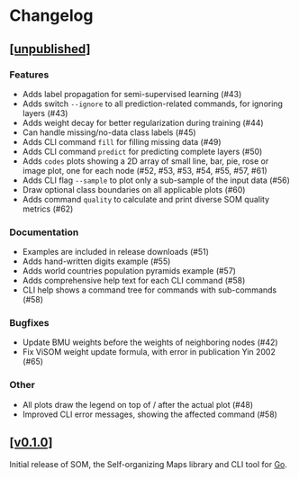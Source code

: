 # Changelog

## [[unpublished]](https://github.com/mlange-42/som/compare/v0.1.0...main)

### Features

* Adds label propagation for semi-supervised learning (#43)
* Adds switch `--ignore` to all prediction-related commands, for ignoring layers (#43)
* Adds weight decay for better regularization during training (#44)
* Can handle missing/no-data class labels (#45)
* Adds CLI command `fill` for filling missing data (#49)
* Adds CLI command `predict` for predicting complete layers (#50)
* Adds `codes` plots showing a 2D array of small line, bar, pie, rose or image plot, one for each node (#52, #53, #53, #54, #55, #57, #61)
* Adds CLI flag `--sample` to plot only a sub-sample of the input data (#56)
* Draw optional class boundaries on all applicable plots (#60)
* Adds command `quality` to calculate and print diverse SOM quality metrics (#62)

### Documentation

* Examples are included in release downloads (#51)
* Adds hand-written digits example (#55)
* Adds world countries population pyramids example (#57)
* Adds comprehensive help text for each CLI command (#58)
* CLI help shows a command tree for commands with sub-commands (#58)

### Bugfixes

* Update BMU weights before the weights of neighboring nodes (#42)
* Fix ViSOM weight update formula, with error in publication Yin 2002 (#65)

### Other

* All plots draw the legend on top of / after the actual plot (#48)
* Improved CLI error messages, showing the affected command (#58)

## [[v0.1.0]](https://github.com/mlange-42/som/commits/v0.1.0/)

Initial release of SOM, the Self-organizing Maps library and CLI tool for [Go](https://go.dev).
